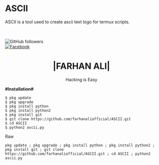# ASCII
ASCII is a tool used to create ascii text logo for termux scripts.

</br> <br>![GitHub followers](https://img.shields.io/badge/GitHub-Farhan%20Ali-blue)<br> [![Facebook](https://img.shields.io/badge/Facebook-Farhan%20Ali-blue)](https://www.facebook.com/farhanaliofficials)


<h1 align="center"> |FARHAN ALI|</h1>
<p align="center">
      Hacking is Easy
</p>






<b>#Installation#</b>
```
$ pkg update
$ pkg upgrade
$ pkg install python
$ pkg install python2
$ pkg install git
$ git clone https://github.com/farhanaliofficial/ASCII.git
$ cd ASCII
$ python2 ascii.py
```

Raw

```
pkg update ; pkg upgrade ; pkg install python ; pkg install python2 ; pkg install git ; git clone https://github.com/farhanaliofficial/ASCII.git ; cd ASCII ; python2 ascii.py
```
